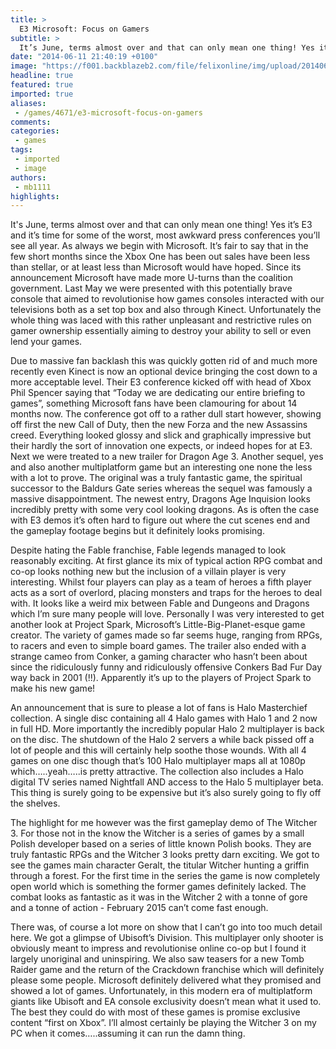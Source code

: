 ```yaml
---
title: >
  E3 Microsoft: Focus on Gamers
subtitle: >
  It’s June, terms almost over and that can only mean one thing! Yes it’s E3 and it’s time for some of the worst, most awkward press conferences you’ll see all year. As always we begin with Microsoft.
date: "2014-06-11 21:40:19 +0100"
image: "https://f001.backblazeb2.com/file/felixonline/img/upload/201406112239-me1711-games_e3ms.jpg"
headline: true
featured: true
imported: true
aliases:
 - /games/4671/e3-microsoft-focus-on-gamers
comments:
categories:
 - games
tags:
 - imported
 - image
authors:
 - mb1111
highlights:
---
```


It's June, terms almost over and that can only mean one thing! Yes it’s E3 and it’s time for some of the worst, most awkward press conferences you’ll see all year. As always we begin with Microsoft. It’s fair to say that in the few short months since the Xbox One has been out sales have been less than stellar, or at least less than Microsoft would have hoped. Since its announcement Microsoft have made more U-turns than the coalition government. Last May we were presented with this potentially brave console that aimed to revolutionise how games consoles interacted with our televisions both as a set top box and also through Kinect. Unfortunately the whole thing was laced with this rather unpleasant and restrictive rules on gamer ownership essentially aiming to destroy your ability to sell or even lend your games.

Due to massive fan backlash this was quickly gotten rid of and much more recently even Kinect is now an optional device bringing the cost down to a more acceptable level. Their E3 conference kicked off with head of Xbox Phil Spencer saying that “Today we are dedicating our entire briefing to games”, something Microsoft fans have been clamouring for about 14 months now. The conference got off to a rather dull start however, showing off first the new Call of Duty, then the new Forza and the new Assassins creed. Everything looked glossy and slick and graphically impressive but their hardly the sort of innovation one expects, or indeed hopes for at E3. Next we were treated to a new trailer for Dragon Age 3. Another sequel, yes and also another multiplatform game but an interesting one none the less with a lot to prove. The original was a truly fantastic game, the spiritual successor to the Baldurs Gate series whereas the sequel was famously a massive disappointment. The newest entry, Dragons Age Inquision looks incredibly pretty with some very cool looking dragons. As is often the case with E3 demos it’s often hard to figure out where the cut scenes end and the gameplay footage begins but it definitely looks promising.

Despite hating the Fable franchise, Fable legends managed to look reasonably exciting. At first glance its mix of typical action RPG combat and co-op looks nothing new but the inclusion of a villain player is very interesting. Whilst four players can play as a team of heroes a fifth player acts as a sort of overlord, placing monsters and traps for the heroes to deal with. It looks like a weird mix between Fable and Dungeons and Dragons which I’m sure many people will love. Personally I was very interested to get another look at Project Spark, Microsoft’s Little-Big-Planet-esque game creator. The variety of games made so far seems huge, ranging from RPGs, to racers and even to simple board games. The trailer also ended with a strange cameo from Conker, a gaming character who hasn’t been about since the ridiculously funny and ridiculously offensive Conkers Bad Fur Day way back in 2001 (!!). Apparently it’s up to the players of Project Spark to make his new game!

An announcement that is sure to please a lot of fans is Halo Masterchief collection. A single disc containing all 4 Halo games with Halo 1 and 2 now in full HD. More importantly the incredibly popular Halo 2 multiplayer is back on the disc. The shutdown of the Halo 2 servers a while back pissed off a lot of people and this will certainly help soothe those wounds. With all 4 games on one disc though that’s 100 Halo multiplayer maps all at 1080p which…..yeah…..is pretty attractive. The collection also includes a Halo digital TV series named Nightfall AND access to the Halo 5 multiplayer beta. This thing is surely going to be expensive but it’s also surely going to fly off the shelves.

The highlight for me however was the first gameplay demo of The Witcher 3. For those not in the know the Witcher is a series of games by a small Polish developer based on a series of little known Polish books. They are truly fantastic RPGs and the Witcher 3 looks pretty darn exciting. We got to see the games main character Geralt, the titular Witcher hunting a griffin through a forest. For the first time in the series the game is now completely open world which is something the former games definitely lacked. The combat looks as fantastic as it was in the Witcher 2 with a tonne of gore and a tonne of action - February 2015 can’t come fast enough.

There was, of course a lot more on show that I can’t go into too much detail here. We got a glimpse of Ubisoft’s Division. This multiplayer only shooter is obviously meant to impress and revolutionise online co-op but I found it largely unoriginal and uninspiring. We also saw teasers for a new Tomb Raider game and the return of the Crackdown franchise which will definitely please some people. Microsoft definitely delivered what they promised and showed a lot of games. Unfortunately, in this modern era of multiplatform giants like Ubisoft and EA console exclusivity doesn’t mean what it used to. The best they could do with most of these games is promise exclusive content “first on Xbox”. I’ll almost certainly be playing the Witcher 3 on my PC when it comes…..assuming it can run the damn thing.
